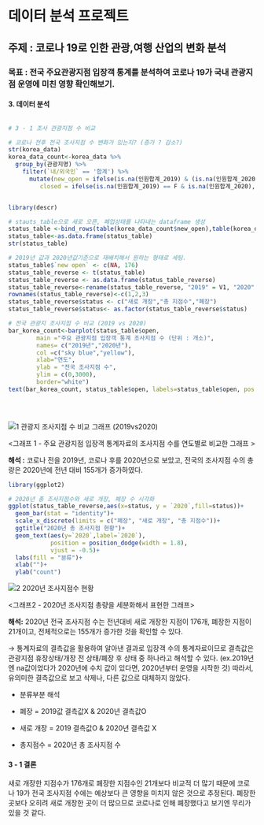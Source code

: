 # 데이터 분석 프로젝트 

## 주제 : 코로나 19로 인한 관광,여행 산업의 변화 분석



### 목표 : 전국 주요관광지점 입장객 통계를 분석하여 코로나 19가 국내 관광지점 운영에 미친 영향 확인해보기.



#### 3. 데이터 분석

```R

# 3 - 1 조사 관광지점 수 비교

# 코로나 전후 전국 조사지점 수 변화가 있는지? (증가 ? 감소?)
str(korea_data)
korea_data_count<-korea_data %>%
  group_by(관광지명) %>%
    filter(`내/외국인` == '합계') %>%
      mutate(new_open = ifelse(is.na(인원합계_2019) & (is.na(인원합계_2020)==F),"new open","open"),
         closed = ifelse(is.na(인원합계_2019) == F & is.na(인원합계_2020), "closed","open"))


library(descr)

# stauts_table으로 새로 오픈, 폐업상태를 나타내는 dataframe 생성
status_table <-bind_rows(table(korea_data_count$new_open),table(korea_data_count$closed))
status_table<-as.data.frame(status_table)
str(status_table)

# 2019년 값과 2020년값기준으로 재배치해서 원하는 형태로 세팅.
status_table$`new open` <- c(NA, 176)
status_table_reverse <- t(status_table)
status_table_reverse <- as.data.frame(status_table_reverse)
status_table_reverse<-rename(status_table_reverse, "2019" = V1, "2020" = V2)
rownames(status_table_reverse)<-c(1,2,3)
status_table_reverse$status <- c("새로 개장","총 지점수","폐장")
status_table_reverse$status<- as.factor(status_table_reverse$status)

# 전국 관광지 조사지점 수 비교 (2019 vs 2020)
bar_korea_count<-barplot(status_table$open, 
        main ="주요 관광지점 입장객 통계 조사지점 수 (단위 : 개소)",
        names= c("2019년","2020년"),
        col =c("sky blue","yellow"),
        xlab="연도",
        ylab = "전국 조사지점 수",
        ylim = c(0,3000),
        border="white")
text(bar_korea_count, status_table$open, labels=status_table$open, pos = 3)


 

```



![1 관광지 조사지점 수 비교 그래프 (2019vs2020)](https://user-images.githubusercontent.com/86271820/135998218-86bb767b-e31b-46dd-9a94-087ffaac931f.jpg)

<그래프 1 - 주요 관광지점 입장객 통계자료의 조사지점 수를 연도별로 비교한 그래프 >

**해석 :** 코로나 전을 2019년, 코로나 후를 2020년으로 보았고, 전국의 조사지점 수의 총량은 2020년에 전년 대비 155개가 증가하였다. 



```R
library(ggplot2)

# 2020년 총 조사지점수와 새로 개장, 폐장 수 시각화 
ggplot(status_table_reverse,aes(x=status, y = `2020`,fill=status))+
  geom_bar(stat = "identity")+
  scale_x_discrete(limits = c("폐장", "새로 개장", "총 지점수"))+
  ggtitle("2020년 총 조사지점 현황")+
  geom_text(aes(y=`2020`,label=`2020`), 
            position = position_dodge(width = 1.8),
            vjust = -0.5)+
  labs(fill = "분류")+
  xlab("")+
  ylab("count")    
```



![2 2020년 조사지점수 현황](https://user-images.githubusercontent.com/86271820/135998463-a8d327d2-9c8c-48fa-a9cc-3e5ae19e1707.jpg)

<그래프2 - 2020년 조사지점 총량을 세분화해서 표현한 그래프>

**해석:** 2020년 전국 조사지점 수는 전년대비 새로 개장한 지점이 176개, 폐장한 지점이 21개이고, 전체적으로는 155개가 증가한 것을 확인할 수 있다.

→ 통계자료의 결측값을 활용하여 알아낸 결과로 입장객 수의 통계자료이므로 결측값은 관광지점 휴장상태/개장 전 상태/폐장 후 상태 중 하나라고 해석할 수 있다. (ex.2019년엔 na값이었다가 2020년에 수치 값이 있다면, 2020년부터 운영을 시작한 것) 따라서, 유의미한 결측값으로 보고 삭제나, 다른 값으로 대체하지 않았다.

-  분류부분 해석
  - 폐장 = 2019값 결측값X & 2020년 결측값O

  - 새로 개장 = 2019 결측값O & 2020년 결측값 X
  - 총지점수 = 2020년 총 조사지점 수



#### 3 - 1 결론 

   새로 개장한 지점수가 176개로 폐장한 지점수인 21개보다 비교적 더 많기 때문에 코로나 19가 전국 조사지점 수에는 예상보다 큰 영향을 미치지 않은 것으로 추정된다. 폐장한 곳보다 오히려 새로 개장한 곳이 더 많으므로 코로나로 인해 폐장했다고 보기엔 무리가 있을 것 같다.
